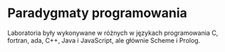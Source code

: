 # Paradygmaty programowania
Laboratoria były wykonywane w różnych w językach programowania C, fortran, ada, C++, Java i JavaScript, ale głównie Scheme i Prolog.
